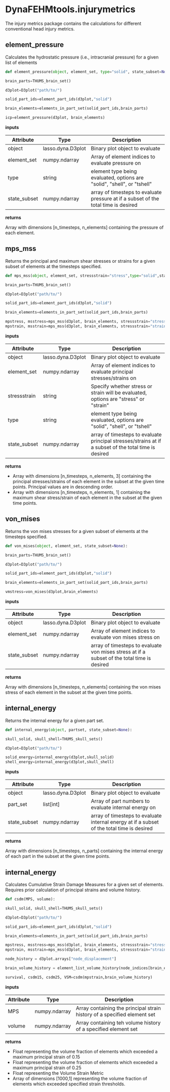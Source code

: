 # DynaFEHMtools.injurymetrics

The injury metrics package contains the calculations for different conventional head injury metrics.

## __element_pressure__
Calculates the hydrostatic pressure (i.e., intracranial pressure) for a given list of elements

``` python
def element_pressure(object, element_set, type="solid", state_subset=None):

brain_parts=THUMS_brain_set()

d3plot=D3plot("path/to/")

solid_part_ids=element_part_ids(d3plot,"solid")

brain_elements=elements_in_part_set(solid_part_ids,brain_parts)

icp=element_pressure(d3plot, brain_elements)
```
__inputs__

| Attribute | Type | Description|
|---------|-------------|-------------|
| object | lasso.dyna.D3plot | Binary plot object to evaluate |
| element_set | numpy.ndarray | Array of element indices to evaluate pressure on |
| type | string | element type being evaluated, options are "solid", "shell", or "tshell" |
| state_subset | numpy.ndarray | array of timesteps to evaluate pressure at if a subset of the total time is desired |

__returns__

Array with dimensions [n_timesteps, n_elements] containing the pressure of each element.

## __mps_mss__
Returns the principal and maximum shear stresses or strains for a given subset of elements at the timesteps specified.

``` python
def mps_mss(object, element_set, stressstrain="stress",type="solid",state_subset=None):

brain_parts=THUMS_brain_set()

d3plot=D3plot("path/to/")

solid_part_ids=element_part_ids(d3plot,"solid")

brain_elements=elements_in_part_set(solid_part_ids,brain_parts)

mpstress, msstress=mps_mss(d3plot, brain_elements, stressstrain="stress")
mpstrain, msstrain=mps_mss(d3plot, brain_elements, stressstrain="strain")
```
__inputs__

| Attribute | Type | Description|
|---------|-------------|-------------|
| object | lasso.dyna.D3plot | Binary plot object to evaluate |
| element_set | numpy.ndarray | Array of element indices to evaluate principal stresses/strains on |
| stressstrain | string | Specify whether stress or strain will be evaluated, options are "stress" or "strain" |
| type | string | element type being evaluated, options are "solid", "shell", or "tshell" |
| state_subset | numpy.ndarray | array of timesteps to evaluate principal stresses/strains at if a subset of the total time is desired |

__returns__

- Array with dimensions [n_timesteps, n_elements, 3] containing the principal stresses/strains of each element in the subset at the given time points.  Principal values are in descending order.
- Array with dimensions [n_timesteps, n_elements, 1] containing the maximum shear stress/strain of each element in the subset at the given time points.

## __von_mises__
Returns the von mises stresses for a given subset of elements at the timesteps specified.

``` python
def von_mises(object, element_set, state_subset=None):

brain_parts=THUMS_brain_set()

d3plot=D3plot("path/to/")

solid_part_ids=element_part_ids(d3plot,"solid")

brain_elements=elements_in_part_set(solid_part_ids,brain_parts)

vmstress=von_mises(d3plot,brain_elements)
```
__inputs__

| Attribute | Type | Description|
|---------|-------------|-------------|
| object | lasso.dyna.D3plot | Binary plot object to evaluate |
| element_set | numpy.ndarray | Array of element indices to evaluate von mises stress on |
| state_subset | numpy.ndarray | array of timesteps to evaluate von mises stress at if a subset of the total time is desired |

__returns__

Array with dimensions [n_timesteps, n_elements] containing the von mises stress of each element in the subset at the given time points.  

## __internal_energy__
Returns the internal energy for a given part set.

``` python
def internal_energy(object, partset, state_subset=None):

skull_solid, skull_shell=THUMS_skull_sets()

d3plot=D3plot("path/to/")

solid_energy=internal_energy(d3plot,skull_solid)
shell_energy=internal_energy(d3plot,skull_shell)
```
__inputs__

| Attribute | Type | Description|
|---------|-------------|-------------|
| object | lasso.dyna.D3plot | Binary plot object to evaluate |
| part_set | list[int] | Array of part numbers to evaluate internal energy on |
| state_subset | numpy.ndarray | array of timesteps to evaluate internal energy at if a subset of the total time is desired |

__returns__

Array with dimensions [n_timesteps, n_parts] containing the internal energy of each part in the subset at the given time points.  


## __internal_energy__
Calculates Cumulative Strain Damage Measures for a given set of elements.  Requires prior calculation of principal strains and volume history.

``` python
def csdm(MPS, volume):

skull_solid, skull_shell=THUMS_skull_sets()

d3plot=D3plot("path/to/")

solid_part_ids=element_part_ids(d3plot,"solid")

brain_elements=elements_in_part_set(solid_part_ids,brain_parts)

mpstress, msstress=mps_mss(d3plot, brain_elements, stressstrain="stress")
mpstrain, msstrain=mps_mss(d3plot, brain_elements, stressstrain="strain")

node_history = d3plot.arrays["node_displacement"]

brain_volume_history = element_list_volume_history(node_indices[brain_elements, :], node_history)

survival, csdm15, csdm25, VSM=csdm(mpstrain,brain_volume_history)

```
__inputs__

| Attribute | Type | Description|
|---------|-------------|-------------|
| MPS | numpy.ndarray | Array containing the principal strain history of a specified element set |
| volume | numpy.ndarray | Array containing teh volume history of a specified element set|


__returns__
- Float representing the volume fraction of elements which exceeded a maximum principal strain of 0.15
- Float representing the volume fraction of elements which exceeded a maximum principal strain of 0.25
- Float representing the Volume Strain Metric
- Array of dimensions [1000,1] representing the volume fraction of elements which exceeded specified strain thresholds. 